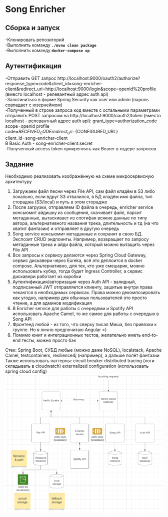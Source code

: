 # Song Enricher

## Сборка и запуск
-Клонировать репозиторий  
-Выполнить команду **`./mvnw clean package`**  
-Выполнить команду **`docker-compose up`**  

## Аутентификация
-Отправить GET запрос 
http://localhost:9000/oauth2/authorize?response_type=code&client_id=song-enricher-client&redirect_uri=http://localhost:9000/login&scope=openid%20profile
(вместо localhost - релевантный адрес auth api)  
-Залогиниться в форме Spring Security как user или admin (пароль совпадает с юзернеймом)  
-Полученный в строке запроса код вместе с остальными параметрами отправить POST запросом на 
http://localhost:9000/oauth2/token 
(вместо localhost - релевантный адрес auth api): 
    grant_type=authorization_code  
    scope=openid profile  
    code=${RECEIVED_CODE}  
    redirect_uri=${CONFIGURED_URL}  
    client_id=song-enricher-client  
В Basic Auth - song-enricher-client:secret  
-Полученный access token прикреплять как Bearer в хэдере запросов

## Задание
Необходимо реализовать изображённую на схеме микросервисную архитектуру

1. Загружаем файл песни через File API, сам файл кладём в S3 либо локально, если вдруг S3 отвалился, 
в БД кладём имя файла, тип стораджа (S3/local) и путь в этом сторадже 
2. После загрузки, отправляем ID файла в очередь, enricher service консьюмит айдишку из сообщения, скачивает файл, 
парсит метаданные, вытаскивает из спотифая всякие данные по типу автора, альтернативного названия трека, длительность 
и тд (на что хватит фантазии) и отправляет в другую очередь 
3. Song service консьюмит метаданные и сохранят в свою БД. 
Экспозит CRUD эндпоинты. Например, возвращает по запросу метаданные трека и айди файла, который можно вытащить через File API 
4. Все запросы к сервису делаются через Spring Cloud Gateway, сервис дискавери через Eureka, всё это деплоится в docker compose. 
Альтернативно, для тех, кто уже смешарик, можно использовать кубер, тогда будет Ingress Controller, 
а сервис дискавери работает из коробки 
5. Аутентификация/авторизация через Auth API - валидный, подписанный JWT отправляется клиенту, зашитые внутри права 
чекаются в необходимых сервисах. Права можно декомпозировать как угодно, например для обычных пользователей это 
просто чтение, а для админов модификация 
6. В Enricher service для работы с очередями и Spotify API использовать Apache Camel, то же самое для работы 
с очередью в Song API 
7. Фронтенд любой - из того, что сверху писал Миша, без привязки к группе. Но я лично предпочитаю Angular =) 
8. Помимо юнит и интеграционных тестов, желательно иметь end-to-end тесты, можно просто бэк 

Стек: Spring Boot, 
СУБД любые (можно даже NoSQL), localstack, Apache Camel, testcontainers, resilience4j (например), 
а дальше полёт фантазии 
Также использовать паттерны: circuit breaker distributed tracing (логи складывать в cloudwatch) 
externalized configuration (использовать spring cloud config)
![microservice structure.png](microservice%20structure.png)
